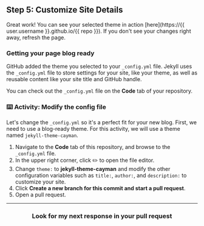 ## Step 5: Customize Site Details

Great work! You can see your selected theme in action [here](https://{{ user.username }}.github.io/{{ repo }}). If you don't see your changes right away, refresh the page.

### Getting your page blog ready

GitHub added the theme you selected to your `_config.yml` file. Jekyll uses the `_config.yml` file to store  settings for your site, like your theme, as well as reusable content like your site title and GitHub handle.

You can check out the `_config.yml` file on the **Code** tab of your repository.

### :keyboard: Activity: Modify the config file

Let's change the `_config.yml` so it's a perfect fit for your new blog. First, we need to use a blog-ready theme. For this activity, we will use a theme named `jekyll-theme-cayman`.

1. Navigate to the **Code** tab of this repository, and browse to the `_config.yml` file.
1. In the upper right corner, click :pencil2: to open the file editor.
1. Change `theme:` to **jekyll-theme-cayman** and modify the other configuration variables such as `title:`, `author:`, and `description:` to customize your site.
1. Click **Create a new branch for this commit and start a pull request**.
1. Open a pull request.

<hr>
<h3 align="center">Look for my next response in your pull request</h3>
